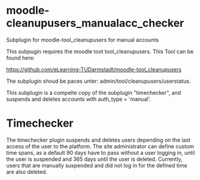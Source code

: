 # moodle-cleanupusers_manualacc_checker
Subplugin for moodle-tool_cleanupusers for manual accounts

This subpugin requires the moodle toot tool_cleanupusers. This Tool can be found here: 

https://github.com/eLearning-TUDarmstadt/moodle-tool_cleanupusers

The subplugin shoud be paces unter:  admin/tool/cleanupusers/userstatus.

This subplugin is a compelte copy of the subplugin "timechecker", and suspends and deletes accounts with auth_type = 'manual'. 

# Timechecker

The timechecker plugin suspends and deletes users depending on the last access of the user to the platform. The site administrator can define custom time spans, as a default 90 days have to pass without a user logging in, until the user is suspended and 365 days until the user is deleted. Currently, users that are manually suspended and did not log in for the defined time are also deleted.
